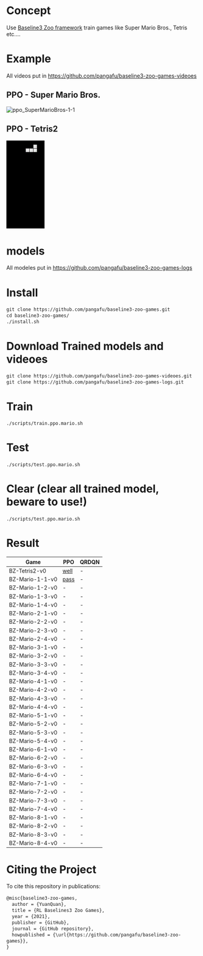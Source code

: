 # Concept
Use [Baseline3 Zoo framework](https://github.com/DLR-RM/rl-baselines3-zoo) train games like Super Mario Bros.,  Tetris etc....

# Example
All videos put in
https://github.com/pangafu/baseline3-zoo-games-videoes

## PPO - Super Mario Bros.
![ppo_SuperMarioBros-1-1](https://github.com/pangafu/baseline3-zoo-games-videoes/raw/main/ppo/SuperMarioBros-1-1-v0.gif)

## PPO - Tetris2
![ppo - Tetris2](https://github.com/pangafu/baseline3-zoo-games-videoes/raw/main/ppo/Tetris2-v0.gif)

# models
All modeles put in
https://github.com/pangafu/baseline3-zoo-games-logs

# Install
    git clone https://github.com/pangafu/baseline3-zoo-games.git
    cd baseline3-zoo-games/
    ./install.sh

# Download Trained models and videoes

    git clone https://github.com/pangafu/baseline3-zoo-games-videoes.git
    git clone https://github.com/pangafu/baseline3-zoo-games-logs.git
    
# Train
    ./scripts/train.ppo.mario.sh
    
    
# Test
    ./scripts/test.ppo.mario.sh
    
    
# Clear (clear all trained model, beware to use!)
    ./scripts/test.ppo.mario.sh
    
# Result
|  Game            | PPO  | QRDQN |
| ---------------  | ---- |  ---- | 
| BZ-Tetris2-v0  | [well](https://github.com/pangafu/baseline3-zoo-games-logs/tree/main/ppo/BZ-Tetris2-v0_1/) |  - |
| BZ-Mario-1-1-v0  | [pass](https://github.com/pangafu/baseline3-zoo-games-logs/tree/main/ppo/BZ-Mario-1-1-v0_1) |  - |
| BZ-Mario-1-2-v0  | - |  - |
| BZ-Mario-1-3-v0  | - |  - |
| BZ-Mario-1-4-v0  | - |  - |
| BZ-Mario-2-1-v0  | - |  - |
| BZ-Mario-2-2-v0  | - |  - |
| BZ-Mario-2-3-v0  | - |  - |
| BZ-Mario-2-4-v0  | - |  - |
| BZ-Mario-3-1-v0  | - |  - |
| BZ-Mario-3-2-v0  | - |  - |
| BZ-Mario-3-3-v0  | - |  - |
| BZ-Mario-3-4-v0  | - |  - |
| BZ-Mario-4-1-v0  | - |  - |
| BZ-Mario-4-2-v0  | - |  - |
| BZ-Mario-4-3-v0  | - |  - |
| BZ-Mario-4-4-v0  | - |  - |
| BZ-Mario-5-1-v0  | - |  - |
| BZ-Mario-5-2-v0  | - |  - |
| BZ-Mario-5-3-v0  | - |  - |
| BZ-Mario-5-4-v0  | - |  - |
| BZ-Mario-6-1-v0  | - |  - |
| BZ-Mario-6-2-v0  | - |  - |
| BZ-Mario-6-3-v0  | - |  - |
| BZ-Mario-6-4-v0  | - |  - |
| BZ-Mario-7-1-v0  | - |  - |
| BZ-Mario-7-2-v0  | - |  - |
| BZ-Mario-7-3-v0  | - |  - |
| BZ-Mario-7-4-v0  | - |  - |
| BZ-Mario-8-1-v0  | - |  - |
| BZ-Mario-8-2-v0  | - |  - |
| BZ-Mario-8-3-v0  | - |  - |
| BZ-Mario-8-4-v0  | - |  - |

# Citing the Project
To cite this repository in publications:

    @misc{baseline3-zoo-games,
      author = {YuanQuan},
      title = {RL Baselines3 Zoo Games},
      year = {2021},
      publisher = {GitHub},
      journal = {GitHub repository},
      howpublished = {\url{https://github.com/pangafu/baseline3-zoo-games}},
    }
